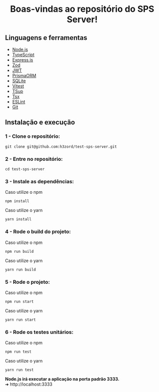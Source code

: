 <h1 align="center">Boas-vindas ao repositório do SPS Server!</h1>

## Linguagens e ferramentas

- [Node.js](https://nodejs.org/pt)
- [TypeScript](https://www.typescriptlang.org/)
- [Express.js](https://expressjs.com/pt-br/)
- [Zod](https://zod.dev/)
- [JWT](https://github.com/auth0/node-jsonwebtoken)
- [PrismaORM](https://www.prisma.io/)
- [SQLite](https://www.sqlite.org/)
- [Vitest](https://vitest.dev/)
- [TSup](https://tsup.egoist.dev/)
- [Tsx](https://github.com/privatenumber/tsx)
- [ESLint](https://eslint.org/)
- [Git](https://git-scm.com/)

## Instalação e execução

### 1 - Clone o repositório:
```
git clone git@github.com:h3zord/test-sps-server.git
```

### 2 - Entre no repositório:
```
cd test-sps-server
```

### 3 - Instale as dependências:
Caso utilize o npm
```
npm install
```
Caso utilize o yarn
```
yarn install
```

### 4 - Rode o build do projeto:
Caso utilize o npm
```
npm run build
```
Caso utilize o yarn
```
yarn run build
```

### 5 - Rode o projeto:
Caso utilize o npm
```
npm run start
```
Caso utilize o yarn
```
yarn run start
```

### 6 - Rode os testes unitários:
Caso utilize o npm
```
npm run test
```
Caso utilize o yarn
```
yarn run test
```


<strong>Node.js irá executar a aplicação na porta padrão 3333.</strong>
<br/>
➜ http://localhost:3333